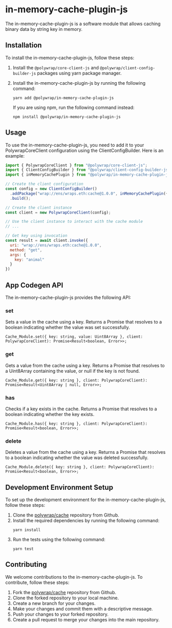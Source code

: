 # in-memory-cache-plugin-js
The in-memory-cache-plugin-js is a software module that allows caching binary data by string key in memory.

## Installation
To install the in-memory-cache-plugin-js, follow these steps:

1. Install the `@polywrap/core-client-js` and `@polywrap/client-config-builder-js` packages using yarn package manager.

2. Install the in-memory-cache-plugin-js by running the following command:
   ```
   yarn add @polywrap/in-memory-cache-plugin-js
   ```

   If you are using npm, run the following command instead:
   ```
   npm install @polywrap/in-memory-cache-plugin-js
   ```

## Usage
To use the in-memory-cache-plugin-js, you need to add it to your PolywrapCoreClient configuration using the ClientConfigBuilder. Here is an example:

```js
import { PolywrapCoreClient } from "@polywrap/core-client-js";
import { ClientConfigBuilder } from "@polywrap/client-config-builder-js";
import { inMemoryCachePlugin } from "@polywrap/in-memory-cache-plugin-js";

// Create the client configuration
const config = new ClientConfigBuilder()
  .addPackage("wrap://ens/wraps.eth:cache@1.0.0", inMemoryCachePlugin({}))
  .build();

// Create the client instance
const client = new PolywrapCoreClient(config);

// Use the client instance to interact with the cache module
// ...

// Get key using invocation
const result = await client.invoke({
  uri: "wrap://ens/wraps.eth:cache@1.0.0",
  method: "get",
  args: {
    key: "animal"
  }
})
```

## App Codegen API
The in-memory-cache-plugin-js provides the following API:

### set
Sets a value in the cache using a key. Returns a Promise that resolves to a boolean indicating whether the value was set successfully.

```
Cache_Module.set({ key: string, value: Uint8Array }, client: PolywrapCoreClient): Promise<Result<boolean, Error>>;
```

### get
Gets a value from the cache using a key. Returns a Promise that resolves to a Uint8Array containing the value, or null if the key is not found.

```
Cache_Module.get({ key: string }, client: PolywrapCoreClient): Promise<Result<Uint8Array | null, Error>>;
```

### has
Checks if a key exists in the cache. Returns a Promise that resolves to a boolean indicating whether the key exists.

```
Cache_Module.has({ key: string }, client: PolywrapCoreClient): Promise<Result<boolean, Error>>;
```

### delete
Deletes a value from the cache using a key. Returns a Promise that resolves to a boolean indicating whether the value was deleted successfully.

```
Cache_Module.delete({ key: string }, client: PolywrapCoreClient): Promise<Result<boolean, Error>>;
```

## Development Environment Setup
To set up the development environment for the in-memory-cache-plugin-js, follow these steps:

1. Clone the [polywrap/cache](github.com/polywrap/cache) repository from Github.
2. Install the required dependencies by running the following command:
   ```
   yarn install
   ```
3. Run the tests using the following command:
   ```
   yarn test
   ```

## Contributing
We welcome contributions to the in-memory-cache-plugin-js. To contribute, follow these steps:

1. Fork the [polywrap/cache](github.com/polywrap/cache) repository from Github.
2. Clone the forked repository to your local machine.
3. Create a new branch for your changes.
4. Make your changes and commit them with a descriptive message.
5. Push your changes to your forked repository.
6. Create a pull request to merge your changes into the main repository.

